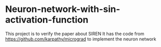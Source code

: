 # Neuron-network-with-sin-activation-function
This project is to verify the paper about SIREN
It has the code from https://github.com/karpathy/micrograd to implement the neuron network
